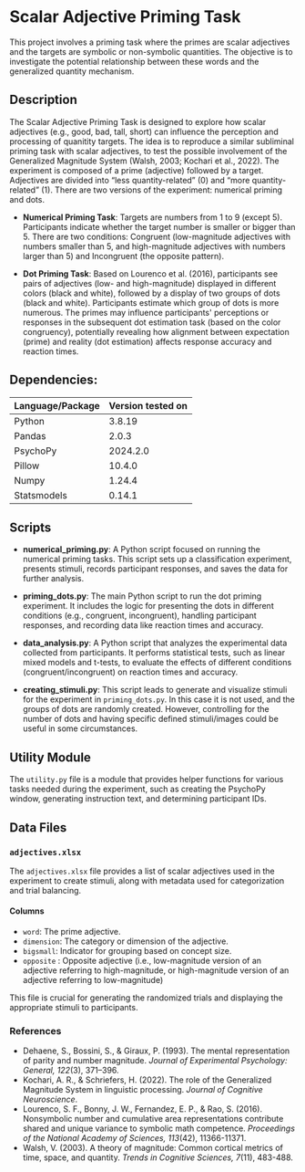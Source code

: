 
# Scalar Adjective Priming Task

This project involves a priming task where the primes are scalar adjectives and the targets are symbolic or non-symbolic quantities. The objective is to investigate the potential relationship between these words and the generalized quantity mechanism.

## Description

The Scalar Adjective Priming Task is designed to explore how scalar adjectives (e.g., good, bad, tall, short) can influence the perception and processing of quanitity targets. The idea is to reproduce a similar subliminal priming task with scalar adjectives, to test the possible involvement of the Generalized Magnitude System (Walsh, 2003; Kochari et al., 2022).
The experiment is composed of a prime (adjective) followed by a target. Adjectives are divided into “less quantity-related” (0) and “more quantity-related” (1). There are two versions of the experiment: numerical priming and dots.

- **Numerical Priming Task**: Targets are numbers from 1 to 9 (except 5). Participants indicate whether the target number is smaller or bigger than 5. There are two conditions: Congruent (low-magnitude adjectives with numbers smaller than 5, and high-magnitude adjectives with numbers larger than 5) and Incongruent (the opposite pattern).

- **Dot Priming Task**: Based on Lourenco et al. (2016), participants see pairs of adjectives (low- and high-magnitude) displayed in different colors (black and white), followed by a display of two groups of dots (black and white). Participants estimate which group of dots is more numerous. The primes may influence participants' perceptions or responses in the subsequent dot estimation task (based on the color congruency), potentially revealing how alignment between expectation (prime) and reality (dot estimation) affects response accuracy and reaction times.


## Dependencies:

| Language/Package | Version tested on |
|------------------|-------------------|
| Python           | 3.8.19            |
| Pandas           | 2.0.3             |
| PsychoPy         | 2024.2.0          |
| Pillow           | 10.4.0            |
| Numpy            | 1.24.4            |
| Statsmodels      | 0.14.1            |

## Scripts ##

- **numerical_priming.py**: A Python script focused on running the numerical priming tasks. This script sets up a classification experiment, presents stimuli, records participant responses, and saves the data for further analysis.

- **priming_dots.py**: The main Python script to run the dot priming experiment. It includes the logic for presenting the dots in different conditions (e.g., congruent, incongruent), handling participant responses, and recording data like reaction times and accuracy.

- **data_analysis.py**: A Python script that analyzes the experimental data collected from participants. It performs statistical tests, such as linear mixed models and t-tests, to evaluate the effects of different conditions (congruent/incongruent) on reaction times and accuracy.

- **creating_stimuli.py**: This script leads to generate and visualize stimuli for the experiment in `priming_dots.py`. In this case it is not used, and the groups of dots are randomly created. However, controlling for the number of dots and having specific defined stimuli/images could be useful in some circumstances.


## Utility Module

The `utility.py` file is a module that provides helper functions for various tasks needed during the experiment, such as creating the PsychoPy window, generating instruction text, and determining participant IDs.


## Data Files

### `adjectives.xlsx`

The `adjectives.xlsx` file provides a list of scalar adjectives used in the experiment to create stimuli, along with metadata used for categorization and trial balancing.

#### Columns

- `word`: The prime adjective.
- `dimension`: The category or dimension of the adjective.
- `bigsmall`: Indicator for grouping based on concept size.
- `opposite` : Opposite adjective (i.e., low-magnitude version of an adjective referring to high-magnitude, or high-magnitude version of an adjective referring to low-magnitude)

This file is crucial for generating the randomized trials and displaying the appropriate stimuli to participants.

### References

- Dehaene, S., Bossini, S., & Giraux, P. (1993). The mental representation of parity and number magnitude. *Journal of Experimental Psychology: General, 122*(3), 371–396.
- Kochari, A. R., & Schriefers, H. (2022). The role of the Generalized Magnitude System in linguistic processing. *Journal of Cognitive Neuroscience*.
- Lourenco, S. F., Bonny, J. W., Fernandez, E. P., & Rao, S. (2016). Nonsymbolic number and cumulative area representations contribute shared and unique variance to symbolic math competence. *Proceedings of the National Academy of Sciences, 113*(42), 11366-11371.
- Walsh, V. (2003). A theory of magnitude: Common cortical metrics of time, space, and quantity. *Trends in Cognitive Sciences, 7*(11), 483-488.

